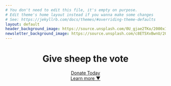 ```yaml
---
# You don't need to edit this file, it's empty on purpose.
# Edit theme's home layout instead if you wanna make some changes
# See: https://jekyllrb.com/docs/themes/#overriding-theme-defaults
layout: default
header_background_image: https://source.unsplash.com/0U_gjae2TKo/2000x1322?a=.png
newsletter_background_image: https://source.unsplash.com/c8ET5XvBwnU/2000x1322?a=.png
---
```


<header style="background-image: url({{ "/assets/shop_main.jpg" | relative_url }});">
	<div class="container">
		<h1 class="editable">Give sheep the vote</h1>
		<div class="button">
			<a href="#donate">Donate Today</a>
		</div>
	</div>
	<div class="learn-more"><a href="#learn-more">Learn more <span class="arrow">&#x25BC;</span></a></div>
</header>

